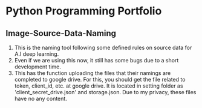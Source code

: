 # Python Programming Portfolio

## Image-Source-Data-Naming

1. This is the naming tool following some defined rules on source data for A.I deep learning.
2. Even if we are using this now, it still has some bugs due to a short development time.
3. This has the function uploading the files that their namings are completed to google drive.
   For this, you should get the file related to token, client_id, etc. at google drive.
   It is located in setting folder as 'client_secret_drive.json' and storage.json.
   Due to my privacy, these files have no any content.